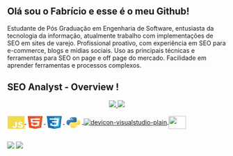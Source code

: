 ## Olá sou o Fabrício e esse é o meu Github!

Estudante de Pós Graduação em Engenharia de Software, entusiasta da tecnologia da informação, atualmente trabalho com implementações  de SEO em sites de varejo. Profissional proativo, com experiência em SEO para e-commerce, blogs e mídias sociais. Uso as principais técnicas e ferramentas para SEO on page e off page do mercado. Facilidade em aprender ferramentas e processos complexos. 

## SEO Analyst - Overview !
<div align="center">
  <a href="https://github.com/fabricio-hunt">
  <img height="180em" src="https://github-readme-stats.vercel.app/api?username=fabricio-hunt&show_icons=false&theme=dracula&include_all_commits=true&count_private=true"/>
  <img height="180em" src="https://github-readme-stats.vercel.app/api/top-langs/?username=fabricio-hunt&layout=compact&langs_count=7&theme=dracula"/>
</div>
<div style="display: inline_block"><br>
  <img align="center" alt="Rafa-Js" height="30" width="40" src="https://raw.githubusercontent.com/devicons/devicon/master/icons/javascript/javascript-plain.svg">
  <img align="center" alt="Rafa-HTML" height="30" width="40" src="https://raw.githubusercontent.com/devicons/devicon/master/icons/html5/html5-original.svg">
  <img align="center" alt="Rafa-CSS" height="30" width="40" src="https://raw.githubusercontent.com/devicons/devicon/master/icons/css3/css3-original.svg">
  <img align="center" alt="Rafa-Python" height="30" width="40" src="https://raw.githubusercontent.com/devicons/devicon/master/icons/python/python-original.svg">
  <img align="center" alt="devicon-visualstudio-plain" height="30" width="40" src="https://cdn.jsdelivr.net/gh/devicons/devicon/icons/visualstudio/visualstudio-plain.svg">
  <img align="center" height="30" width="40"  src="https://img.icons8.com/external-xnimrodx-lineal-color-xnimrodx/64/000000/external-seo-seo-xnimrodx-lineal-color-xnimrodx.png"/>
 


  
</div>
  
  ##
 
<div> 
  <a href = "fabriciomacedo@bemol.com.br"><img src="https://img.shields.io/badge/-Gmail-%23333?style=for-the-badge&logo=gmail&logoColor=white" target="_blank"></a>
  <a href="https://www.linkedin.com/in/fabricio-macedo13/" target="_blank"><img src="https://img.shields.io/badge/-LinkedIn-%230077B5?style=for-the-    badge&logo=linkedin&logoColor=white" target="_blank"></a> 
  
</div>

